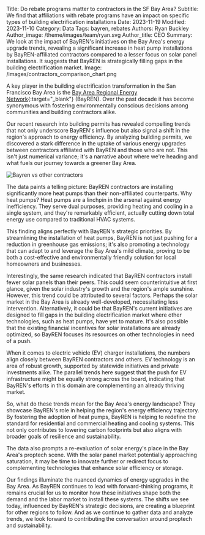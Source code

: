 Title: Do rebate programs matter to contractors in the SF Bay Area?
Subtitle: We find that affiliations with rebate programs have an impact on specific types of building electrification installations
Date: 2023-11-19
Modified: 2023-11-10
Category: Data
Tags: bayren, rebates
Authors: Ryan Buckley
Author_image: /theme/images/team/ryan.svg
Author_title: CEO
Summary: We look at the impact of BayREN's initiatives on the Bay Area's energy upgrade trends, revealing a significant increase in heat pump installations by BayREN-affiliated contractors compared to a lesser focus on solar panel installations. It suggests that BayREN is strategically filling gaps in the building electrification market.
Image: /images/contractors_comparison_chart.png


A key player in the building electrification transformation in the San Francisco Bay Area is the [Bay Area Regional Energy Network](https://www.bayren.org/){:target="_blank"} (BayREN). Over the past decade it has become synonymous with fostering environmentally conscious decisions among communities and building contractors alike. 

Our recent research into building permits has revealed compelling trends that not only underscore BayREN's influence but also signal a shift in the region's approach to energy efficiency. By analyzing building permits, we discovered a stark difference in the uptake of various energy upgrades between contractors affiliated with BayREN and those who are not. This isn't just numerical variance; it's a narrative about where we're heading and what fuels our journey towards a greener Bay Area.

![Bayren vs other contractors]({static}/images/contractors_comparison_chart.png)

The data paints a telling picture: BayREN contractors are installing significantly more heat pumps than their non-affiliated counterparts. Why heat pumps? Heat pumps are a linchpin in the arsenal against energy inefficiency. They serve dual purposes, providing heating and cooling in a single system, and they're remarkably efficient, actually cutting down total energy use compared to traditional HVAC systems.

This finding aligns perfectly with BayREN's strategic priorities. By streamlining the installation of heat pumps, BayREN is not just pushing for a reduction in greenhouse gas emissions; it's also promoting a technology that can adapt to and leverage the Bay Area's mild climate, proving to be both a cost-effective and environmentally friendly solution for local homeowners and businesses.

Interestingly, the same research indicated that BayREN contractors install fewer solar panels than their peers. This could seem counterintuitive at first glance, given the solar industry's growth and the region's ample sunshine. However, this trend could be attributed to several factors. Perhaps the solar market in the Bay Area is already well-developed, necessitating less intervention. Alternatively, it could be that BayREN's current initiatives are designed to fill gaps in the building electrification market where other technologies, such as heat pumps, have yet to mature. It's also possible that the existing financial incentives for solar installations are already optimized, so BayREN focuses its resources on other technologies in need of a push.

When it comes to electric vehicle (EV) charger installations, the numbers align closely between BayREN contractors and others. EV technology is an area of robust growth, supported by statewide initiatives and private investments alike. The parallel trends here suggest that the push for EV infrastructure might be equally strong across the board, indicating that BayREN's efforts in this domain are complementing an already thriving market.

So, what do these trends mean for the Bay Area's energy landscape? They showcase BayREN's role in helping the region's energy efficiency trajectory. By fostering the adoption of heat pumps, BayREN is helping to redefine the standard for residential and commercial heating and cooling systems. This not only contributes to lowering carbon footprints but also aligns with broader goals of resilience and sustainability.

The data also prompts a re-evaluation of solar energy's place in the Bay Area's proptech scene. With the solar panel market potentially approaching saturation, it may be time to innovate further or redirect focus to complementing technologies that enhance solar efficiency or storage.

Our findings illuminate the nuanced dynamics of energy upgrades in the Bay Area. As BayREN continues to lead with forward-thinking programs, it remains crucial for us to monitor how these initiatives shape both the demand and the labor market to install these systems. The shifts we see today, influenced by BayREN's strategic decisions, are creating a blueprint for other regions to follow. And as we continue to gather data and analyze trends, we look forward to contributing the conversation around proptech and sustainability.